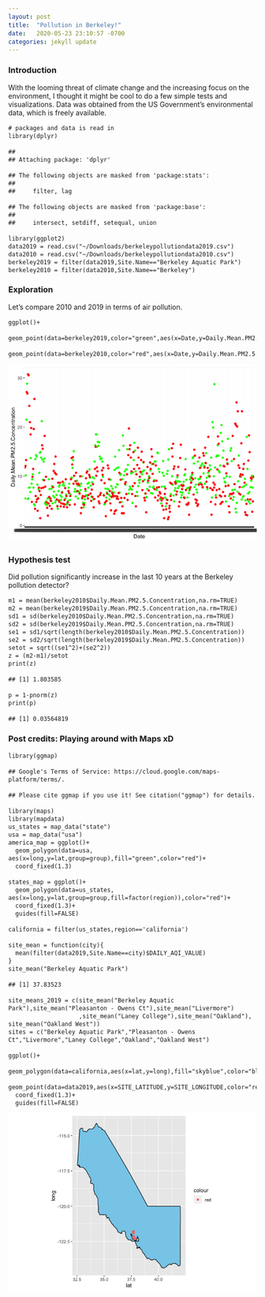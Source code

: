 ```yaml
---
layout: post
title:  "Pollution in Berkeley!"
date:   2020-05-23 23:10:57 -0700
categories: jekyll update
---
```


### Introduction

With the looming threat of climate change and the increasing focus on
the environment, I thought it might be cool to do a few simple tests and
visualizations. Data was obtained from the US Government’s environmental
data, which is freely available.

    # packages and data is read in
    library(dplyr)

    ## 
    ## Attaching package: 'dplyr'

    ## The following objects are masked from 'package:stats':
    ## 
    ##     filter, lag

    ## The following objects are masked from 'package:base':
    ## 
    ##     intersect, setdiff, setequal, union

    library(ggplot2)
    data2019 = read.csv("~/Downloads/berkeleypollutiondata2019.csv")
    data2010 = read.csv("~/Downloads/berkeleypollutiondata2010.csv")
    berkeley2019 = filter(data2019,Site.Name=="Berkeley Aquatic Park")
    berkeley2010 = filter(data2010,Site.Name=="Berkeley")

### Exploration

Let’s compare 2010 and 2019 in terms of air pollution.

    ggplot()+
      geom_point(data=berkeley2019,color="green",aes(x=Date,y=Daily.Mean.PM2.5.Concentration))+
      geom_point(data=berkeley2010,color="red",aes(x=Date,y=Daily.Mean.PM2.5.Concentration))

![](posty_files/figure-markdown_strict/unnamed-chunk-2-1.png)

### Hypothesis test

Did pollution significantly increase in the last 10 years at the
Berkeley pollution detector?

    m1 = mean(berkeley2010$Daily.Mean.PM2.5.Concentration,na.rm=TRUE)
    m2 = mean(berkeley2019$Daily.Mean.PM2.5.Concentration,na.rm=TRUE)
    sd1 = sd(berkeley2010$Daily.Mean.PM2.5.Concentration,na.rm=TRUE)
    sd2 = sd(berkeley2019$Daily.Mean.PM2.5.Concentration,na.rm=TRUE)
    se1 = sd1/sqrt(length(berkeley2010$Daily.Mean.PM2.5.Concentration))
    se2 = sd2/sqrt(length(berkeley2019$Daily.Mean.PM2.5.Concentration))
    setot = sqrt((se1^2)+(se2^2))
    z = (m2-m1)/setot
    print(z)

    ## [1] 1.803585

    p = 1-pnorm(z)
    print(p)

    ## [1] 0.03564819

### Post credits: Playing around with Maps xD

    library(ggmap)

    ## Google's Terms of Service: https://cloud.google.com/maps-platform/terms/.

    ## Please cite ggmap if you use it! See citation("ggmap") for details.

    library(maps)
    library(mapdata)
    us_states = map_data("state")
    usa = map_data("usa")
    america_map = ggplot()+
      geom_polygon(data=usa, aes(x=long,y=lat,group=group),fill="green",color="red")+
      coord_fixed(1.3)

    states_map = ggplot()+
      geom_polygon(data=us_states, aes(x=long,y=lat,group=group,fill=factor(region)),color="red")+
      coord_fixed(1.3)+
      guides(fill=FALSE)

    california = filter(us_states,region=='california')

    site_mean = function(city){
      mean(filter(data2019,Site.Name==city)$DAILY_AQI_VALUE)
    }
    site_mean("Berkeley Aquatic Park")

    ## [1] 37.83523

    site_means_2019 = c(site_mean("Berkeley Aquatic Park"),site_mean("Pleasanton - Owens Ct"),site_mean("Livermore")
                        ,site_mean("Laney College"),site_mean("Oakland"), site_mean("Oakland West"))
    sites = c("Berkeley Aquatic Park","Pleasanton - Owens Ct","Livermore","Laney College","Oakland","Oakland West")

    ggplot()+
      geom_polygon(data=california,aes(x=lat,y=long),fill="skyblue",color="black")+
      geom_point(data=data2019,aes(x=SITE_LATITUDE,y=SITE_LONGITUDE,color="red"))+
      coord_fixed(1.3)+
      guides(fill=FALSE)

![](posty_files/figure-markdown_strict/unnamed-chunk-4-1.png)
